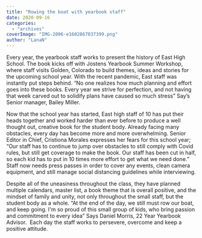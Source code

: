 ```yaml
---
title: "Rowing the boat with yearbook staff"
date: 2020-09-16
categories: 
  - "archives"
coverImage: "IMG-2096-e1602867037399.png"
author: "LanaN"
---
```


Every year, the yearbook staff works to present the history of East High School. The book kicks off with Jostens Yearbook Summer Workshop, where staff visits Golden, Colorado to build themes, ideas and stories for the upcoming school year. With the recent pandemic, East staff was instantly put steps behind. “No one realizes how much planning and effort goes into these books. Every year we strive for perfection, and not having that week carved out to solidify plans have caused so much stress” Say’s Senior manager, Bailey Miller.

Now that the school year has started, East high staff of 10 has put their heads together and worked harder than ever before to produce a well thought out, creative book for the student body. Already facing many obstacles, every day has become more and more overwhelming. Senior Editor in Chief, Cristiona Morales expresses her fears for this school year; “Our staff has to continue to jump over obstacles to still comply with Covid rules, but still get coverage to make the book. Our staff has been cut in half, so each kid has to put in 10 times more effort to get what we need done.” Staff now needs press passes in order to cover any events, clean camera equipment, and still manage social distancing guidelines while interviewing.

Despite all of the uneasiness throughout the class, they have planned multiple calendars, master list, a book theme that is overall positive, and the mindset of family and unity, not only throughout the small staff, but the student body as a whole. “At the end of the day, we still must row our boat, and keep going. I'm so proud of this small group of kids, who bring passion and commitment to every idea” Says Daniel Morris, 22 Year Yearbook Advisor.  Each day the staff works to persevere, overcome and keep a positive attitude.

